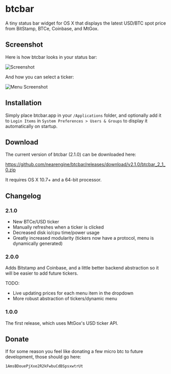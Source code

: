 btcbar
======

A tiny status bar widget for OS X that displays the latest USD/BTC spot price from BitStamp, BTCe, Coinbase, and MtGox.

## Screenshot

Here is how btcbar looks in your status bar:

![Screenshot](https://raw.github.com/nearengine/btcbar/master/Resources/screenshot.png)

And how you can select a ticker:

![Menu Screenshot](https://raw.github.com/nearengine/btcbar/master/Resources/screenshot2.png)

## Installation

Simply place btcbar.app in your `/Applications` folder, and optionally add it to `Login Items` in `System Preferences > Users & Groups` to display it automatically on startup.

## Download

The current version of btcbar (2.1.0) can be downloaded here:

https://github.com/nearengine/btcbar/releases/download/v2.1.0/btcbar_2_1_0.zip

It requires OS X 10.7+ and a 64-bit processor.

## Changelog

### 2.1.0

* New BTCe/USD ticker
* Manually refreshes when a ticker is clicked
* Decreased disk io/cpu time/power usage
* Greatly increased modularity (tickers now have a protocol, menu is dynamically generated)

### 2.0.0

Adds Bitstamp and Coinbase, and a little better backend abstraction so it will be easier to add future tickers.

TODO:
* Live updating prices for each menu item in the dropdown
* More robust abstraction of tickers/dynamic menu

### 1.0.0

The first release, which uses MtGox's USD ticker API.

## Donate

If for some reason you feel like donating a few micro btc to future development, those should go here:

`1AmsBDouePjXxe2R2kFwbuCdBSpsxwtrUt`
